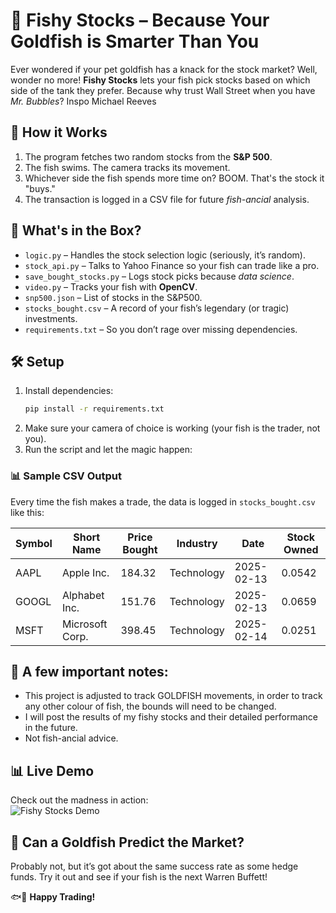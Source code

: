 # 🎣 Fishy Stocks – Because Your Goldfish is Smarter Than You  

Ever wondered if your pet goldfish has a knack for the stock market? Well, wonder no more! **Fishy Stocks** lets your fish pick stocks based on which side of the tank they prefer. Because why trust Wall Street when you have *Mr. Bubbles*? Inspo Michael Reeves 

## 🐠 How it Works  

1. The program fetches two random stocks from the **S&P 500**.  
2. The fish swims. The camera tracks its movement.  
3. Whichever side the fish spends more time on? BOOM. That's the stock it "buys."  
4. The transaction is logged in a CSV file for future *fish-ancial* analysis.  

## 📂 What's in the Box?  

- `logic.py` – Handles the stock selection logic (seriously, it’s random).  
- `stock_api.py` – Talks to Yahoo Finance so your fish can trade like a pro.  
- `save_bought_stocks.py` – Logs stock picks because *data science*.  
- `video.py` – Tracks your fish with **OpenCV**.  
- `snp500.json` – List of stocks in the S&P500.  
- `stocks_bought.csv` – A record of your fish’s legendary (or tragic) investments.  
- `requirements.txt` – So you don’t rage over missing dependencies.  

## 🛠 Setup  

1. Install dependencies:  
   ```bash
   pip install -r requirements.txt
    ```    
2.	Make sure your camera of choice is working (your fish is the trader, not you).
3.	Run the script and let the magic happen:

### 📊 Sample CSV Output  

Every time the fish makes a trade, the data is logged in `stocks_bought.csv` like this:

| Symbol | Short Name     | Price Bought | Industry   | Date       | Stock Owned |
|--------|--------------|--------------|------------|------------|--------------|
| AAPL   | Apple Inc.    | 184.32       | Technology | 2025-02-13 | 0.0542       |
| GOOGL  | Alphabet Inc. | 151.76       | Technology | 2025-02-13 | 0.0659       |
| MSFT   | Microsoft Corp. | 398.45    | Technology | 2025-02-14 | 0.0251       |

## 🚨 A few important notes:
- This project is adjusted to track GOLDFISH movements, in order to track any other colour of fish, the bounds will need to be changed.
- I will post the results of my fishy stocks and their detailed performance in the future. 
- Not fish-ancial advice.

## 📊 Live Demo  

Check out the madness in action:  
![Fishy Stocks Demo](demo.gif)  


## 🔮 Can a Goldfish Predict the Market?  

Probably not, but it’s got about the same success rate as some hedge funds. Try it out and see if your fish is the next Warren Buffett!  

🐟💸 **Happy Trading!**
 